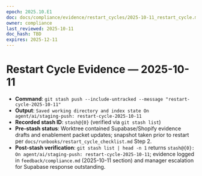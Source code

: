 ```yaml
---
epoch: 2025.10.E1
doc: docs/compliance/evidence/restart_cycles/2025-10-11_restart_cycle.md
owner: compliance
last_reviewed: 2025-10-11
doc_hash: TBD
expires: 2025-12-11
---
```

# Restart Cycle Evidence — 2025-10-11

- **Command**: `git stash push --include-untracked --message "restart-cycle-2025-10-11"`
- **Output**: `Saved working directory and index state On agent/ai/staging-push: restart-cycle-2025-10-11`
- **Recorded stash ID**: `stash@{0}` (verified via `git stash list`)
- **Pre-stash status**: Worktree contained Supabase/Shopify evidence drafts and enablement packet updates; snapshot taken prior to restart per `docs/runbooks/restart_cycle_checklist.md` Step 2.
- **Post-stash verification**: `git stash list | head -n 1` returns `stash@{0}: On agent/ai/staging-push: restart-cycle-2025-10-11`; evidence logged in `feedback/compliance.md` (2025-10-11 section) and manager escalation for Supabase response outstanding.
